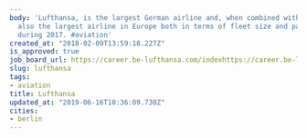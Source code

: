```yaml
---
body: 'Lufthansa, is the largest German airline and, when combined with its subsidiaries,
  also the largest airline in Europe both in terms of fleet size and passengers carried
  during 2017. #aviation'
created_at: "2018-02-09T13:59:18.227Z"
is_approved: true
job_board_url: https://career.be-lufthansa.com/indexhttps://career.be-lufthansa.com/index.php?&search_criterion_keyword=berlin.php?&search_criterion_keyword=berlin
slug: lufthansa
tags:
- aviation
title: Lufthansa
updated_at: "2019-06-16T10:36:09.730Z"
cities:
- berlin
---
```

